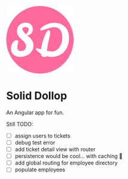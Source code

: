 ![solid dolop logo](src/assets/logo.png)

# Solid Dollop

An Angular app for fun.

<!-- add dollop header and image -->
Still TODO:
- [ ] assign users to tickets
- [ ] debug test error
- [ ] add ticket detail view with router
- [ ] persistence would be cool... with caching :eyes:
- [ ] add global routing for employee directory
- [ ] populate employees